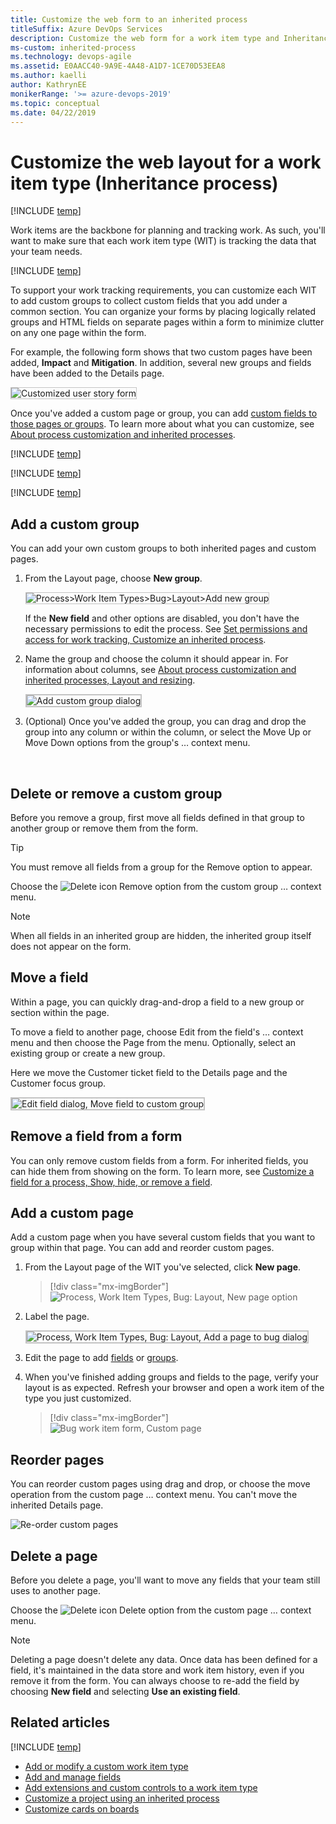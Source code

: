 ```yaml
---
title: Customize the web form to an inherited process
titleSuffix: Azure DevOps Services  
description: Customize the web form for a work item type and Inheritance process model for a project  
ms-custom: inherited-process   
ms.technology: devops-agile
ms.assetid: E0AACC40-9A9E-4A48-A1D7-1CE70D53EEA8  
ms.author: kaelli
author: KathrynEE
monikerRange: '>= azure-devops-2019'
ms.topic: conceptual
ms.date: 04/22/2019
---
```


# Customize the web layout for a work item type (Inheritance process)

[!INCLUDE [temp](../../../boards/includes/version-vsts-plus-azdevserver-2019.md)]

Work items are the backbone for planning and tracking work. As such, you'll want to make sure that each work item type (WIT) is tracking the data that your team needs.

[!INCLUDE [temp](../includes/note-on-prem-link.md)]

To support your work tracking requirements, you can customize each WIT to add custom groups to collect custom fields that you add under a common section. You can organize your forms by placing logically related groups and HTML fields on separate pages within a form to minimize clutter on any one page within the form.

For example, the following form shows that two custom pages have been added, **Impact** and **Mitigation**. In addition, several new groups and fields have been added to the Details page.

<img src="media/process/cpform-customized-form-intro.png" alt="Customized user story form" style="border: 1px solid #C3C3C3;" />

Once you've added a custom page or group, you can add [custom fields to those pages or groups](customize-process-field.md). To learn more about what you can customize, see [About process customization and inherited processes](inheritance-process-model.md).

[!INCLUDE [temp](../includes/process-prerequisites.md)]

[!INCLUDE [temp](../includes/open-process-admin-context-ts.md)]

[!INCLUDE [temp](../includes/automatic-update-project.md)]

<a id="groups"></a>
<a id="add-group"></a>

## Add a custom group

You can add your own custom groups to both inherited pages and custom pages.

1.  From the Layout page, choose **New group**.

    <img src="media/process/cpform-new-group.png" alt="Process>Work Item Types>Bug>Layout>Add new group" style="border: 1px solid #C3C3C3;" />

    If the <strong>New field</strong> and other options are disabled, you don't have the necessary permissions to edit the process. See [Set permissions and access for work tracking, Customize an inherited process](../../../organizations/security/set-permissions-access-work-tracking.md#customize-an-inherited-process).

2.  Name the group and choose the column it should appear in. For information about columns, see [About process customization and inherited processes, Layout and resizing](inheritance-process-model.md#resizing).

    <img src="media/process/cpform-add-group-dialog.png" alt="Add custom group dialog" style="border: 2px solid #C3C3C3;" />

    <a id="edit-group"></a>

3.  (Optional) Once you've added the group, you can drag and drop the group into any column or within the column, or select the Move Up or Move Down options from the group's &hellip; context menu.

<a id="change-layout"></a>  
<a id="remove-group"></a>

## Delete or remove a custom group

Before you remove a group, first move all fields defined in that group to another group or remove them from the form.

> [!TIP]  
> You must remove all fields from a group for the Remove option to appear.

Choose the ![Delete icon](../../../media/icons/delete_icon.png) Remove option from the custom group &hellip; context menu.

> [!NOTE]  
> When all fields in an inherited group are hidden, the inherited group itself does not appear on the form.

<a id="move-field"></a>

## Move a field

Within a page, you can quickly drag-and-drop a field to a new group or section within the page.

To move a field to another page, choose Edit from the field's &hellip; context menu and then choose the Page from the menu. Optionally, select an existing group or create a new group.

Here we move the Customer ticket field to the Details page and the Customer focus group.

<img src="media/process/cpform-move-field-to-custom-group.png" alt="Edit field dialog, Move field to custom group" style="border: 2px solid #C3C3C3;" />


<a id="show-hide-remove-field"></a>

## Remove a field from a form

You can only remove custom fields from a form. For inherited fields, you can hide them from showing on the form. To learn more, see [Customize a field for a process, Show, hide, or remove a field](customize-process-field.md#show-hide-remove-field).

<!---
For a custom field, open the field's &hellip; context menu, and then choose the ![Delete icon](../../../media/icons/delete_icon.png) **Remove** option.

For an inherited field, open the field's &hellip; context menu, and then choose the **Hide from layout** option.

Here we remove the Severity inherited field from appearing on the Bug form.

<img src="media/process/cpform-hide-layout.png" alt="Layout, Inherited Field, Context Menu, Hide from layout" style="border: 2px solid #C3C3C3;" />

Removing a custom field from a form removes tracking data for the WIT. You can re-add a custom field to a WIT by adding it to a form as an existing field.

Removing an inherited field from a form simply hides the field from displaying on the form; it remains defined for the WIT. Hidden fields display on the admin layout page with a strikethrough. You can re-add these fields to the form through their context menu.

-->

<a id="pages"></a>
<a id="add-page"></a>

## Add a custom page

Add a custom page when you have several custom fields that you want to group within that page. You can add and reorder custom pages.

1.  From the Layout page of the WIT you've selected, click **New page**.

    > [!div class="mx-imgBorder"]  
    > ![Process, Work Item Types, Bug: Layout, New page option](media/process/cpform-add-page.png)

1.  Label the page.

    <img src="media/process/cpform-add-page-dialog.png" alt="Process, Work Item Types, Bug: Layout, Add a page to bug dialog" style="border: 2px solid #C3C3C3;" />

    <a id="edit-page"></a>

1.  Edit the page to add [fields](customize-process-field.md) or [groups](#groups).

1.  When you've finished adding groups and fields to the page, verify your layout is as expected. Refresh your browser and open a work item of the type you just customized.

    > [!div class="mx-imgBorder"]  
    > ![Bug work item form, Custom page](media/process/cpform-custom-page-in-form.png)

<a id="reorder-page"></a>

## Reorder pages

You can reorder custom pages using drag and drop, or choose the move operation from the custom page &hellip; context menu. You can't move the inherited Details page.

![Re-order custom pages](media/process/cpform-re-sequence-page.png)

<a id="delete-page"></a>

## Delete a page

Before you delete a page, you'll want to move any fields that your team still uses to another page.

Choose the ![Delete icon](../../../media/icons/delete_icon.png) Delete option from the custom page &hellip; context menu.

> [!NOTE]  
> Deleting a page doesn't delete any data. Once data has been defined for a field, it's maintained in the data store and work item history, even if you remove it from the form. You can always choose to re-add the field by choosing **New field** and selecting **Use an existing field**.

## Related articles

[!INCLUDE [temp](../includes/note-audit-log-support-process.md)]

* [Add or modify a custom work item type](customize-process-wit.md)
* [Add and manage fields](customize-process-field.md)
* [Add extensions and custom controls to a work item type](custom-controls-process.md)
* [Customize a project using an inherited process](customize-process.md)
* [Customize cards on boards](../../../boards/boards/customize-cards.md)
